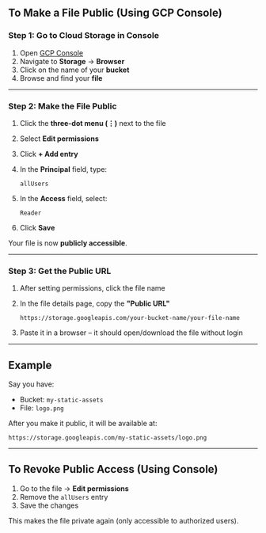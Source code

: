 ## **To Make a File Public (Using GCP Console)**

### Step 1: Go to Cloud Storage in Console

1. Open [GCP Console](https://console.cloud.google.com/)
2. Navigate to **Storage** → **Browser**
3. Click on the name of your **bucket**
4. Browse and find your **file**

---

### Step 2: Make the File Public

1. Click the **three-dot menu (⋮)** next to the file
2. Select **Edit permissions**
3. Click **+ Add entry**
4. In the **Principal** field, type:

   ```
   allUsers
   ```
5. In the **Access** field, select:

   ```
   Reader
   ```
6. Click **Save**

Your file is now **publicly accessible**.

---

### Step 3: Get the Public URL

1. After setting permissions, click the file name
2. In the file details page, copy the **"Public URL"**

   ```
   https://storage.googleapis.com/your-bucket-name/your-file-name
   ```
3. Paste it in a browser – it should open/download the file without login

---

## Example

Say you have:

* Bucket: `my-static-assets`
* File: `logo.png`

After you make it public, it will be available at:

```
https://storage.googleapis.com/my-static-assets/logo.png
```

---

## To Revoke Public Access (Using Console)

1. Go to the file → **Edit permissions**
2. Remove the `allUsers` entry
3. Save the changes

This makes the file private again (only accessible to authorized users).

